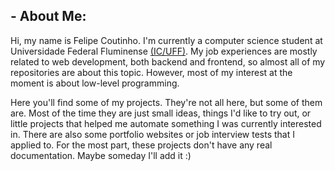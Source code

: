 ## - About Me:
Hi, my name is Felipe Coutinho. I'm currently a computer science student at Universidade Federal Fluminense [(IC/UFF)](http://www.ic.uff.br). My job experiences are mostly related to web development, both backend and frontend, so almost all of my repositories are about this topic. However, most of my interest at the moment is about low-level programming.

Here you'll find some of my projects. They're not all here, but some of them are. Most of the time they are just small ideas, things I'd like to try out, or little projects that helped me automate something I was currently interested in. There are also some portfolio websites or job interview tests that I applied to. For the most part, these projects don't have any real documentation. Maybe someday I'll add it :)
